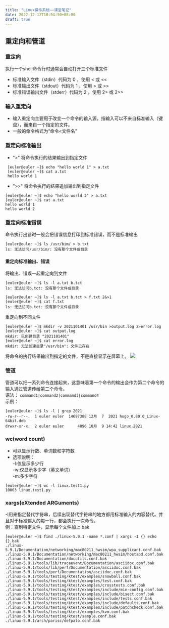 ```yaml
---
title: "Linux操作系统——课堂笔记"
date: 2022-12-12T10:54:50+08:00
draft: true
---
```


## 重定向和管道

### 重定向
执行一个shell命令行时通常会自动打开三个标准文件
- 标准输入文件（stdin）代码为 0 ，使用 < 或 << 
- 标准输出文件（stdout）代码为 1 ，使用 > 或 >>
- 标准错误输出文件（stderr）代码为 2 ，使用 2> 或 2>>
### 输入重定向
- 输入重定向主要用于改变一个命令的输入源，指输入可以不来自标准输入（键盘），而来自一个指定的文件。
- 一般的命令格式为“命令<文件名”
### 重定向标准输出
- ">" 将命令执行的结果输出到指定文件  
```
 [euler@euler ~]$ echo "hello world 1" > a.txt
 [euler@euler ~]$ cat a.txt
 hello world 1
 ```
- ">>" 将命令执行的结果追加输出到指定文件  
```
[euler@euler ~]$ echo "hello world 2" > a.txt
[euler@euler ~]$ cat a.txt
hello world 1
hello world 2
```
### 重定向标准错误
命令执行出错时一般会把错误信息打印到标准错误，而不是标准输出
```
[euler@euler ~]$ ls /usr/bim/ > b.txt
ls: 无法访问/usr/bim/: 没有那个文件或目录
```
#### 重定向标准输出、错误
将输出、错误一起重定向到文件
```
[euler@euler ~]$ ls -l a.txt b.tct
ls: 无法访问b.tct: 没有那个文件或目录

[euler@euler ~]$ ls -l a.txt b.tct > f.txt 2&>1
[euler@euler ~]$ cat f.txt
ls: 无法访问b.tct: 没有那个文件或目录
```
重定向到不同文件
```
[euler@euler ~]$ mkdir -v 2021101401 /usr/bin >output.log 2>error.log
[euler@euler ~]$ cat output.log
mkdir: 已创建目录 "2021101401"
[euler@euler ~]$ cat error.log
mkdir: 无法创建目录"/usr/bin": 文件已存在 
```
将命令的执行结果输出到指定的文件，不是直接显示在屏幕上。
![](/img/image.png)
### 管道
管道可以把一系列命令连接起来，这意味着第一个命令的输出会作为第二个命令的输入通过管道传给第二个命令。  
语法：
`command1|command2|command3|command4`  
示例：
```
[euler@euler ~]$ ls -l | grep 2021
-rw-r--r--.  1 euler euler  14697388 12月  7  2021 hugo_0.80.0_Linux-64bit.deb
drwxr-xr-x.  2 euler euler      4096 10月  9 14:42 linux.2021
```
### wc(word count)
- 可以显示行数、单词数和字符数
- 选项说明：  
 -l:仅显示多少行  
 -w:仅显示多少字（英文单词）  
 -m:多少字符  
 ```
 [euler@euler ~]$ wc -l linux.test1.py
10003 linux.test1.py
```
### xargs(eXtended ARGuments)
-I用来指定替代字符串，后续出现替代字符串的地方都用标准输入的内容替代。并且对于标准输入的每一行，都会执行一次命令。  
例：查到特定文件，显示每个文件加上.bak
```
[euler@euler ~]$ find ./linux-5.9.1 -name *.conf | xargs -I {} echo {}.bak
./linux-5.9.1/Documentation/networking/mac80211_hwsim/wpa_supplicant.conf.bak
./linux-5.9.1/Documentation/networking/mac80211_hwsim/hostapd.conf.bak
./linux-5.9.1/Documentation/docutils.conf.bak
./linux-5.9.1/tools/lib/traceevent/Documentation/asciidoc.conf.bak
./linux-5.9.1/tools/lib/perf/Documentation/asciidoc.conf.bak
./linux-5.9.1/tools/perf/Documentation/asciidoc.conf.bak
./linux-5.9.1/tools/testing/ktest/examples/snowball.conf.bak
./linux-5.9.1/tools/testing/ktest/examples/test.conf.bak
./linux-5.9.1/tools/testing/ktest/examples/crosstests.conf.bak
./linux-5.9.1/tools/testing/ktest/examples/include/min-config.conf.bak
./linux-5.9.1/tools/testing/ktest/examples/include/bisect.conf.bak
./linux-5.9.1/tools/testing/ktest/examples/include/tests.conf.bak
./linux-5.9.1/tools/testing/ktest/examples/include/defaults.conf.bak
./linux-5.9.1/tools/testing/ktest/examples/include/patchcheck.conf.bak
./linux-5.9.1/tools/testing/ktest/examples/kvm.conf.bak
./linux-5.9.1/tools/testing/ktest/sample.conf.bak
./linux-5.9.1/arch/parisc/defpalo.conf.bak
```


